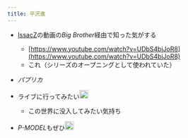 ```yaml
---
title: 平沢進
---
```


* [IssacZ](IssacZ.md)の動画の*Big Brother*経由で知った気がする
  
  * [https://www.youtube.com/watch?v=UDbS4bjJoR8](https://www.youtube.com/watch?v=UDbS4bjJoR8)
  * これ（シリーズのオープニングとして使われていた）
* *パプリカ*

* ライブに行ってみたい<img src='https://scrapbox.io/api/pages/blu3mo-public/blu3mo/icon' alt='blu3mo.icon' height="19.5"/>
  
  * この世界に没入してみたい気持ち
* *P-MODEL*もぜひ<img src='https://scrapbox.io/api/pages/blu3mo-public/rickshinmi/icon' alt='rickshinmi.icon' height="19.5"/>

